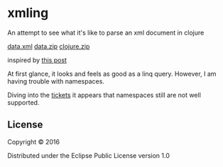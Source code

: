 # xmling

An attempt to see what it's like to parse an xml document in clojure

[data.xml](https://github.com/clojure/data.xml)
[data.zip](https://clojure.github.io/data.zip/)
[clojure.zip](https://clojure.github.io/clojure/clojure.zip-api.html)

inspired by [this post](http://clojure-doc.org/articles/tutorials/parsing_xml_with_zippers.html)

At first glance, it looks and feels as good as a linq query. However, I am having trouble with namespaces.

Diving into the [tickets](http://dev.clojure.org/jira/secure/IssueNavigator.jspa?reset=true&jqlQuery=project+%3D+DXML+AND+%28summary+~+xmlns+OR+description+~+xmlns%29+ORDER+BY+status+DESC%2C+priority+DESC) it appears that namespaces still are not well supported.

## License

Copyright © 2016

Distributed under the Eclipse Public License version 1.0
